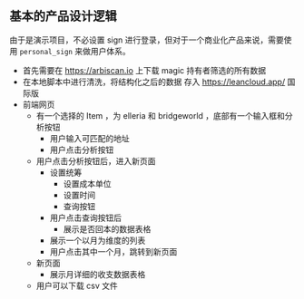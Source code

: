 ## 基本的产品设计逻辑

由于是演示项目，不必设置 sign 进行登录，但对于一个商业化产品来说，需要使用 `personal_sign` 来做用户体系。

- 首先需要在 https://arbiscan.io 上下载 magic 持有者筛选的所有数据
- 在本地脚本中进行清洗，将结构化之后的数据 存入 https://leancloud.app/ 国际版
- 前端网页
  - 有一个选择的 Item ，为 elleria 和 bridgeworld ，底部有一个输入框和分析按钮
    - 用户输入可匹配的地址
    - 用户点击分析按钮
  - 用户点击分析按钮后，进入新页面
    - 设置统筹
      - 设置成本单位
      - 设置时间
      - 查询按钮
    - 用户点击查询按钮后
      - 展示是否回本的数据表格
    - 展示一个以月为维度的列表
    - 用户点击其中一个月，跳转到新页面
  - 新页面 
    - 展示月详细的收支数据表格
  - 用户可以下载 csv 文件